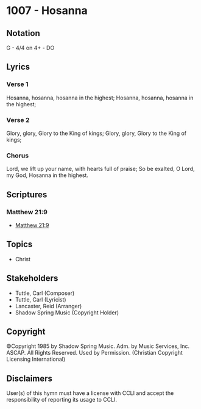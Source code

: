 # 1007 - Hosanna

## Notation

G - 4/4 on 4+ - DO

## Lyrics

### Verse 1

Hosanna, hosanna, hosanna in the highest; Hosanna, hosanna, hosanna in the highest;

### Verse 2

Glory, glory, Glory to the King of kings; Glory, glory, Glory to the King of kings;

### Chorus

Lord, we lift up your name, with hearts full of praise; So be exalted, O Lord, my God, Hosanna in the highest.


## Scriptures

### Matthew 21:9

- [Matthew 21:9](https://www.biblegateway.com/passage/?search=Matthew%2021%3A9)


## Topics

- Christ

## Stakeholders

- Tuttle, Carl (Composer)
- Tuttle, Carl (Lyricist)
- Lancaster, Reid (Arranger)
- Shadow Spring Music (Copyright Holder)

## Copyright

©Copyright 1985 by Shadow Spring Music. Adm. by Music Services, Inc. ASCAP. All Rights Reserved. Used by Permission.
(Christian Copyright Licensing International)

## Disclaimers

User(s) of this hymn must have a license with CCLI and accept the responsibility of reporting its usage to CCLI.

